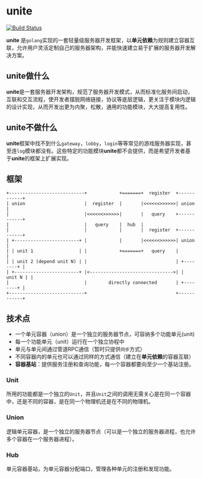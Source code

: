 # unite

[![Build Status](https://travis-ci.com/muguangyi/unite.svg?branch=master)](https://travis-ci.com/muguangyi/unite)

**unite** 是`golang`实现的一套轻量级服务器开发框架，以**单元依赖**为规则建立容器互联，允许用户灵活定制自己的服务器架构，并能快速建立易于扩展的服务器开发解决方案。

## unite做什么

**unite**是一套服务器开发架构，规范了服务器开发模式，从而标准化服务间启动，互联和交互流程，使开发者摆脱网络链接，协议等底层逻辑，更关注于模块内逻辑的设计实现，从而开发出更为内聚，松散，通用的功能模块，大大提高复用性。

## unite不做什么

**unite**框架中找不到什么`gateway`，`lobby`，`login`等等常见的游戏服务器实现，甚至连`log`模块都没有。这些特定的功能模块**unite**都不会提供，而是希望开发者基于**unite**的框架上扩展实现。

## 框架

    +----------------------------+            +=======+  register  +------------+
    | union                      |  register  |       |<<<<<<>>>>>>| union      |
    |                            |<<<<<<>>>>>>|       |   query    +------------+
    |                            |   query    |  hub  |
    |                            |            |       |  register  +------------+
    | +------------------------+ |            |       |<<<<<<>>>>>>| union      |
    | | unit 1                 | |            +=======+   query    |            |
    | | unit 2 (depend unit N) | |                                 | +--------+ |
    | +------------------------+ |<------------------------------->| | unit N | |
    |                            |        directly connected       | +--------+ |
    +----------------------------+                                 +------------+

## 技术点

* 一个单元容器（union）是一个独立的服务器节点，可容纳多个功能单元(unit)
* 每一个功能单元（unit）运行在一个独立协程中
* 单元与单元间通过管道RPC通信（暂时只提供`同步`方式）
* 不同容器内的单元也可以通过同样的方式通信（建立在**单元依赖**的容器互联）
* **容器基站**：提供服务注册和查询功能，每一个容器都要向至少一个基站注册。

### Unit

所用的功能都是一个独立的`Unit`，并且`Unit`之间的调用无需关心是在同一个容器中，还是不同的容器，是在同一个物理机还是在不同的物理机。

### Union

逻辑单元容器，是一个独立的服务器节点（可以是一个独立的服务器进程，也允许多个容器在一个服务器进程）。

### Hub

单元容器基站，为单元容器分配端口，管理各种单元的注册和发现功能。